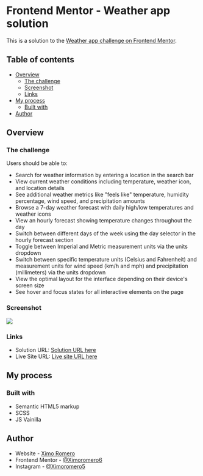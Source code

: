 # Frontend Mentor - Weather app solution

This is a solution to the [Weather app challenge on Frontend Mentor](https://www.frontendmentor.io/challenges/weather-app-K1FhddVm49).

## Table of contents

- [Overview](#overview)
  - [The challenge](#the-challenge)
  - [Screenshot](#screenshot)
  - [Links](#links)
- [My process](#my-process)
  - [Built with](#built-with)
- [Author](#author)

## Overview

### The challenge

Users should be able to:

- Search for weather information by entering a location in the search bar
- View current weather conditions including temperature, weather icon, and location details
- See additional weather metrics like "feels like" temperature, humidity percentage, wind speed, and precipitation amounts
- Browse a 7-day weather forecast with daily high/low temperatures and weather icons
- View an hourly forecast showing temperature changes throughout the day
- Switch between different days of the week using the day selector in the hourly forecast section
- Toggle between Imperial and Metric measurement units via the units dropdown 
- Switch between specific temperature units (Celsius and Fahrenheit) and measurement units for wind speed (km/h and mph) and precipitation (millimeters) via the units dropdown
- View the optimal layout for the interface depending on their device's screen size
- See hover and focus states for all interactive elements on the page

### Screenshot

![](./screenshot.jpg)

### Links

- Solution URL: [Solution URL here](https://github.com/Ximoromero6/weather-challange)
- Live Site URL: [Live site URL here](https://ximoromero6.github.io/weather-challange/)

## My process

### Built with

- Semantic HTML5 markup
- SCSS
- JS Vainilla

## Author

- Website - [Ximo Romero](https://ximoromero.es)
- Frontend Mentor - [@Ximoromero6](https://www.frontendmentor.io/profile/Ximoromero6)
- Instagram - [@Ximoromero5](https://www.instagram.com/Ximoromero5)
